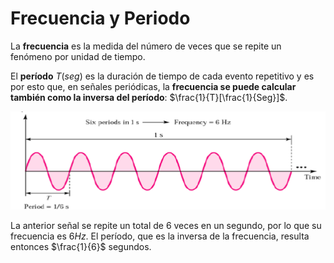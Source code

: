 # Frecuencia y Periodo

La **frecuencia** es la medida del número de veces que se repite un fenómeno por unidad de tiempo.

El **período** $T (seg)$ es la duración de tiempo de cada evento repetitivo y es por esto que, en señales periódicas, la **frecuencia se puede calcular también como la inversa del período**: $\frac{1}{T}[\frac{1}{Seg}]$.

![senial_periodica](../assets/senial_periodica_ej1.png)

La anterior señal se repite un total de 6 veces en un segundo, por lo que su frecuencia es $6 Hz$. El período, que es la inversa de la frecuencia, resulta entonces $\frac{1}{6}$ segundos.